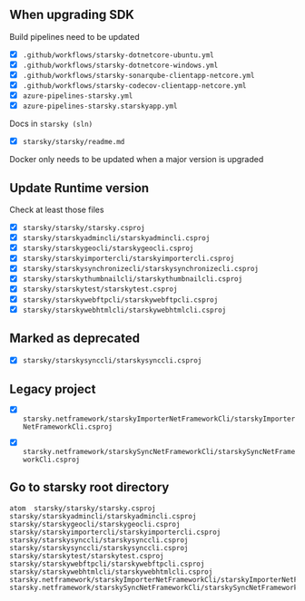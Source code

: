 

## When upgrading SDK

Build pipelines need to be updated

 - [x] `.github/workflows/starsky-dotnetcore-ubuntu.yml`
 - [x] `.github/workflows/starsky-dotnetcore-windows.yml `
 - [x] `.github/workflows/starsky-sonarqube-clientapp-netcore.yml`
 - [x] `.github/workflows/starsky-codecov-clientapp-netcore.yml`
 - [x] `azure-pipelines-starsky.yml`
 - [x] `azure-pipelines-starsky.starskyapp.yml`

Docs in `starsky (sln)`
 - [x] `starsky/starsky/readme.md`

Docker only needs to be updated when a major version is upgraded

## Update Runtime version
Check at least those files

 - [x] `starsky/starsky/starsky.csproj`
 - [x] `starsky/starskyadmincli/starskyadmincli.csproj`
 - [x] `starsky/starskygeocli/starskygeocli.csproj`
 - [x] `starsky/starskyimportercli/starskyimportercli.csproj`
 - [x] `starsky/starskysynchronizecli/starskysynchronizecli.csproj`
 - [x] `starsky/starskythumbnailcli/starskythumbnailcli.csproj`
 - [x] `starsky/starskytest/starskytest.csproj`
 - [x] `starsky/starskywebftpcli/starskywebftpcli.csproj`
 - [x] `starsky/starskywebhtmlcli/starskywebhtmlcli.csproj`

## Marked as deprecated
- [x] `starsky/starskysynccli/starskysynccli.csproj`

## Legacy project
 - [x] `starsky.netframework/starskyImporterNetFrameworkCli/starskyImporterNetFrameworkCli.csproj`
 - [x] `starsky.netframework/starskySyncNetFrameworkCli/starskySyncNetFrameworkCli.csproj`


## Go to starsky root directory
```
atom  starsky/starsky/starsky.csproj starsky/starskyadmincli/starskyadmincli.csproj starsky/starskygeocli/starskygeocli.csproj starsky/starskyimportercli/starskyimportercli.csproj starsky/starskysynccli/starskysynccli.csproj starsky/starskysynccli/starskysynccli.csproj starsky/starskytest/starskytest.csproj starsky/starskywebftpcli/starskywebftpcli.csproj starsky/starskywebhtmlcli/starskywebhtmlcli.csproj starsky.netframework/starskyImporterNetFrameworkCli/starskyImporterNetFrameworkCli.csproj starsky.netframework/starskySyncNetFrameworkCli/starskySyncNetFrameworkCli.csproj
``` 
